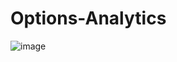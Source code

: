 # Options-Analytics

![image](https://github.com/user-attachments/assets/c9c0b77d-a5c0-44d1-8a7f-7958e5f4cca7)






